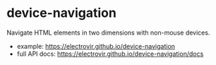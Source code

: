 # device-navigation

Navigate HTML elements in two dimensions with non-mouse devices.

-   example: https://electrovir.github.io/device-navigation
-   full API docs: https://electrovir.github.io/device-navigation/docs
